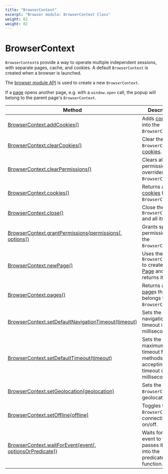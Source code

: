 ```yaml
---
title: "BrowserContext"
excerpt: "Browser module: BrowserContext Class"
weight: 02
weight: 02
---
```


# BrowserContext

`BrowserContext`s provide a way to operate multiple independent sessions, with separate pages, cache, and cookies. A default `BrowserContext` is created when a browser is launched.

The [browser module API](https://grafana.com/docs/k6/<K6_VERSION>/javascript-api/k6-experimental/browser#browser-module-api) is used to create a new `BrowserContext`.

If a [page](https://grafana.com/docs/k6/<K6_VERSION>/javascript-api/k6-experimental/browser/page) opens another page, e.g. with a `window.open` call, the popup will belong to the parent page's `BrowserContext`.

| Method                                                                                                                                                                                    | Description                                                                                                                                                   |
| ----------------------------------------------------------------------------------------------------------------------------------------------------------------------------------------- | ------------------------------------------------------------------------------------------------------------------------------------------------------------- |
| [BrowserContext.addCookies()](https://grafana.com/docs/k6/<K6_VERSION>/javascript-api/k6-experimental/browser/browsercontext/addcookies)                                                  | Adds [cookies](https://grafana.com/docs/k6/<K6_VERSION>/javascript-api/k6-experimental/browser/browsercontext/cookie) into the `BrowserContext`.              |
| [BrowserContext.clearCookies()](https://grafana.com/docs/k6/<K6_VERSION>/javascript-api/k6-experimental/browser/browsercontext/clearcookies)                                              | Clear the `BrowserContext`'s [cookies](https://grafana.com/docs/k6/<K6_VERSION>/javascript-api/k6-experimental/browser/browsercontext/cookie).                |
| [BrowserContext.clearPermissions()](https://grafana.com/docs/k6/<K6_VERSION>/javascript-api/k6-experimental/browser/browsercontext/clearpermissions) <BWIPT id="443"/>                    | Clears all permission overrides for the `BrowserContext`.                                                                                                     |
| [BrowserContext.cookies()](https://grafana.com/docs/k6/<K6_VERSION>/javascript-api/k6-experimental/browser/browsercontext/cookies)                                                        | Returns a list of [cookies](https://grafana.com/docs/k6/<K6_VERSION>/javascript-api/k6-experimental/browser/browsercontext/cookie) from the `BrowserContext`. |
| [BrowserContext.close()](https://grafana.com/docs/k6/<K6_VERSION>/javascript-api/k6-experimental/browser/browsercontext/close)                                                            | Close the `BrowserContext` and all its [page](https://grafana.com/docs/k6/<K6_VERSION>/javascript-api/k6-experimental/browser/page)s.                         |
| [BrowserContext.grantPermissions(permissions[, options])](https://grafana.com/docs/k6/<K6_VERSION>/javascript-api/k6-experimental/browser/browsercontext/grantpermissions)                | Grants specified permissions to the `BrowserContext`.                                                                                                         |
| [BrowserContext.newPage()](https://grafana.com/docs/k6/<K6_VERSION>/javascript-api/k6-experimental/browser/browsercontext/newpage)                                                        | Uses the `BrowserContext` to create a new [Page](https://grafana.com/docs/k6/<K6_VERSION>/javascript-api/k6-experimental/browser/page) and returns it.        |
| [BrowserContext.pages()](https://grafana.com/docs/k6/<K6_VERSION>/javascript-api/k6-experimental/browser/browsercontext/pages) <BWIPT id="444"/>                                          | Returns a list of [page](https://grafana.com/docs/k6/<K6_VERSION>/javascript-api/k6-experimental/browser/page)s that belongs to the `BrowserContext`.         |
| [BrowserContext.setDefaultNavigationTimeout(timeout)](https://grafana.com/docs/k6/<K6_VERSION>/javascript-api/k6-experimental/browser/browsercontext/setdefaultnavigationtimeout)         | Sets the default navigation timeout in milliseconds.                                                                                                          |
| [BrowserContext.setDefaultTimeout(timeout)](https://grafana.com/docs/k6/<K6_VERSION>/javascript-api/k6-experimental/browser/browsercontext/setdefaulttimeout)                             | Sets the default maximum timeout for all methods accepting a timeout option in milliseconds.                                                                  |
| [BrowserContext.setGeolocation(geolocation)](https://grafana.com/docs/k6/<K6_VERSION>/javascript-api/k6-experimental/browser/browsercontext/setgeolocation) <BWIPT id="435"/>             | Sets the `BrowserContext`'s geolocation.                                                                                                                      |
| [BrowserContext.setOffline(offline)](https://grafana.com/docs/k6/<K6_VERSION>/javascript-api/k6-experimental/browser/browsercontext/setoffline)                                           | Toggles the `BrowserContext`'s connectivity on/off.                                                                                                           |
| [BrowserContext.waitForEvent(event[, optionsOrPredicate])](https://grafana.com/docs/k6/<K6_VERSION>/javascript-api/k6-experimental/browser/browsercontext/waitforevent) <BWIPT id="447"/> | Waits for the event to fire and passes its value into the predicate function.                                                                                 |
